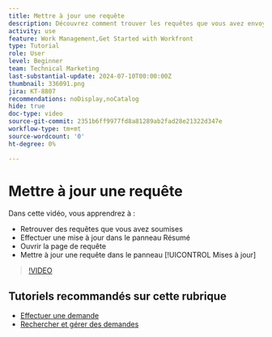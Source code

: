 ```yaml
---
title: Mettre à jour une requête
description: Découvrez comment trouver les requêtes que vous avez envoyées et les mettre à jour dans  [!DNL  Workfront].
activity: use
feature: Work Management,Get Started with Workfront
type: Tutorial
role: User
level: Beginner
team: Technical Marketing
last-substantial-update: 2024-07-10T00:00:00Z
thumbnail: 336091.png
jira: KT-8807
recommendations: noDisplay,noCatalog
hide: true
doc-type: video
source-git-commit: 2351b6ff9977fd8a81289ab2fad28e21322d347e
workflow-type: tm+mt
source-wordcount: '0'
ht-degree: 0%

---
```


# Mettre à jour une requête

Dans cette vidéo, vous apprendrez à :

* Retrouver des requêtes que vous avez soumises
* Effectuer une mise à jour dans le panneau Résumé
* Ouvrir la page de requête
* Mettre à jour une requête dans le panneau [!UICONTROL Mises à jour]

>[!VIDEO](https://video.tv.adobe.com/v/336091/?quality=12&learn=on)

## Tutoriels recommandés sur cette rubrique

* [Effectuer une demande](/help/manage-work/issues-requests/make-a-request.md)
* [Rechercher et gérer des demandes](/help/manage-work/issues-requests/find-requests.md)
